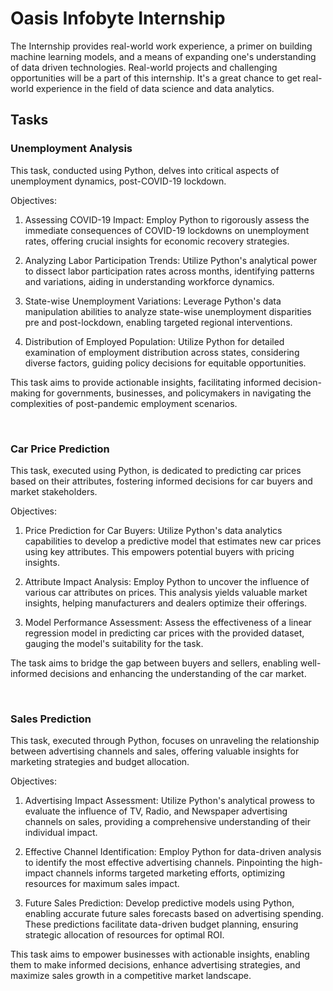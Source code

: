 # Oasis Infobyte Internship

The Internship provides real-world work experience, a primer on building machine learning models, and a means of expanding one's understanding of data driven technologies. Real-world projects and challenging opportunities will be a part of this internship. It's a great chance to get real-world experience in the field of data science and data analytics.

## Tasks

### Unemployment Analysis

This task, conducted using Python, delves into critical aspects of unemployment dynamics, post-COVID-19 lockdown.

Objectives:

1. Assessing COVID-19 Impact:
Employ Python to rigorously assess the immediate consequences of COVID-19 lockdowns on unemployment rates, offering crucial insights for economic recovery strategies.

2. Analyzing Labor Participation Trends:
Utilize Python's analytical power to dissect labor participation rates across months, identifying patterns and variations, aiding in understanding workforce dynamics.

3. State-wise Unemployment Variations:
Leverage Python's data manipulation abilities to analyze state-wise unemployment disparities pre and post-lockdown, enabling targeted regional interventions.

4. Distribution of Employed Population:
Utilize Python for detailed examination of employment distribution across states, considering diverse factors, guiding policy decisions for equitable opportunities.

This task aims to provide actionable insights, facilitating informed decision-making for governments, businesses, and policymakers in navigating the complexities of post-pandemic employment scenarios.

<br>

### Car Price Prediction

This task, executed using Python, is dedicated to predicting car prices based on their attributes, fostering informed decisions for car buyers and market stakeholders.

Objectives:

1. Price Prediction for Car Buyers:
Utilize Python's data analytics capabilities to develop a predictive model that estimates new car prices using key attributes. This empowers potential buyers with pricing insights.

2. Attribute Impact Analysis:
Employ Python to uncover the influence of various car attributes on prices. This analysis yields valuable market insights, helping manufacturers and dealers optimize their offerings.

3. Model Performance Assessment:
Assess the effectiveness of a linear regression model in predicting car prices with the provided dataset, gauging the model's suitability for the task.

The task aims to bridge the gap between buyers and sellers, enabling well-informed decisions and enhancing the understanding of the car market.

<br>

### Sales Prediction

This task, executed through Python, focuses on unraveling the relationship between advertising channels and sales, offering valuable insights for marketing strategies and budget allocation.

Objectives:

1. Advertising Impact Assessment:
Utilize Python's analytical prowess to evaluate the influence of TV, Radio, and Newspaper advertising channels on sales, providing a comprehensive understanding of their individual impact.

2. Effective Channel Identification:
Employ Python for data-driven analysis to identify the most effective advertising channels. Pinpointing the high-impact channels informs targeted marketing efforts, optimizing resources for maximum sales impact.

3. Future Sales Prediction:
Develop predictive models using Python, enabling accurate future sales forecasts based on advertising spending. These predictions facilitate data-driven budget planning, ensuring strategic allocation of resources for optimal ROI.

This task aims to empower businesses with actionable insights, enabling them to make informed decisions, enhance advertising strategies, and maximize sales growth in a competitive market landscape.



